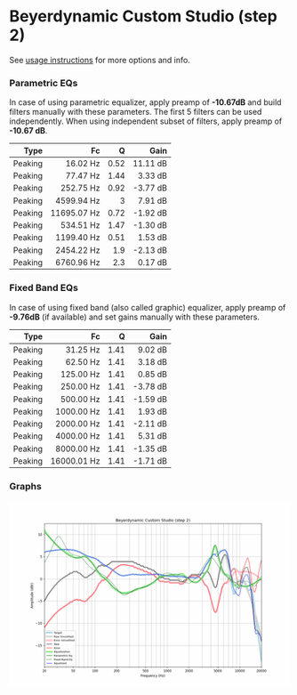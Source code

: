 # Beyerdynamic Custom Studio (step 2)
See [usage instructions](https://github.com/jaakkopasanen/AutoEq#usage) for more options and info.

### Parametric EQs
In case of using parametric equalizer, apply preamp of **-10.67dB** and build filters manually
with these parameters. The first 5 filters can be used independently.
When using independent subset of filters, apply preamp of **-10.67 dB**.

| Type    | Fc          |    Q | Gain     |
|--------:|------------:|-----:|---------:|
| Peaking | 16.02 Hz    | 0.52 | 11.11 dB |
| Peaking | 77.47 Hz    | 1.44 | 3.33 dB  |
| Peaking | 252.75 Hz   | 0.92 | -3.77 dB |
| Peaking | 4599.94 Hz  | 3    | 7.91 dB  |
| Peaking | 11695.07 Hz | 0.72 | -1.92 dB |
| Peaking | 534.51 Hz   | 1.47 | -1.30 dB |
| Peaking | 1199.40 Hz  | 0.51 | 1.53 dB  |
| Peaking | 2454.22 Hz  | 1.9  | -2.13 dB |
| Peaking | 6760.96 Hz  | 2.3  | 0.17 dB  |

### Fixed Band EQs
In case of using fixed band (also called graphic) equalizer, apply preamp of **-9.76dB**
(if available) and set gains manually with these parameters.

| Type    | Fc          |    Q | Gain     |
|--------:|------------:|-----:|---------:|
| Peaking | 31.25 Hz    | 1.41 | 9.02 dB  |
| Peaking | 62.50 Hz    | 1.41 | 3.18 dB  |
| Peaking | 125.00 Hz   | 1.41 | 0.85 dB  |
| Peaking | 250.00 Hz   | 1.41 | -3.78 dB |
| Peaking | 500.00 Hz   | 1.41 | -1.59 dB |
| Peaking | 1000.00 Hz  | 1.41 | 1.93 dB  |
| Peaking | 2000.00 Hz  | 1.41 | -2.11 dB |
| Peaking | 4000.00 Hz  | 1.41 | 5.31 dB  |
| Peaking | 8000.00 Hz  | 1.41 | -1.35 dB |
| Peaking | 16000.01 Hz | 1.41 | -1.71 dB |

### Graphs
![](./Beyerdynamic%20Custom%20Studio%20(step%202).png)